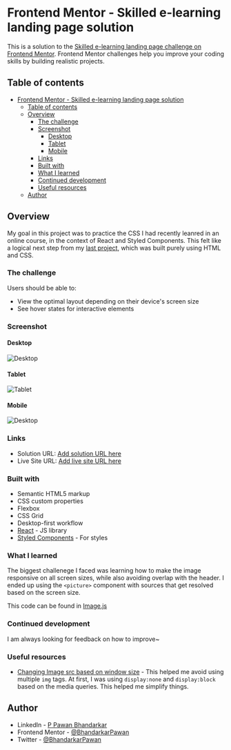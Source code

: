 # Frontend Mentor - Skilled e-learning landing page solution

This is a solution to the [Skilled e-learning landing page challenge on Frontend Mentor](https://www.frontendmentor.io/challenges/skilled-elearning-landing-page-S1ObDrZ8q). Frontend Mentor challenges help you improve your coding skills by building realistic projects.

## Table of contents

- [Frontend Mentor - Skilled e-learning landing page solution](#frontend-mentor---skilled-e-learning-landing-page-solution)
	- [Table of contents](#table-of-contents)
	- [Overview](#overview)
		- [The challenge](#the-challenge)
		- [Screenshot](#screenshot)
			- [Desktop](#desktop)
			- [Tablet](#tablet)
			- [Mobile](#mobile)
		- [Links](#links)
		- [Built with](#built-with)
		- [What I learned](#what-i-learned)
		- [Continued development](#continued-development)
		- [Useful resources](#useful-resources)
	- [Author](#author)

## Overview

My goal in this project was to practice the CSS I had recently leanred in an online course, in the context of  React and Styled Components. This felt like a logical next step from my [last project](https://github.com/BhandarkarPawan/product-preview-card-component), which was built purely using HTML and CSS. 

### The challenge

Users should be able to:

- View the optimal layout depending on their device's screen size
- See hover states for interactive elements

### Screenshot

#### Desktop 
![Desktop](./Results/desktop.png)

#### Tablet
![Tablet](./Results/tablet.png)

#### Mobile
![Desktop](./Results/mobile.png)


### Links

- Solution URL: [Add solution URL here](https://www.frontendmentor.io/challenges/skilled-elearning-landing-page-S1ObDrZ8q/hub/responsive-learning-with-react-Gz5In7uSpg)
- Live Site URL: [Add live site URL here](https://bhandarkar-elearning.netlify.app/)


### Built with

- Semantic HTML5 markup
- CSS custom properties
- Flexbox
- CSS Grid
- Desktop-first workflow
- [React](https://reactjs.org/) - JS library
- [Styled Components](https://styled-components.com/) - For styles

### What I learned

The biggest challenege I faced was learning how to make the image responsive on all screen sizes, while also avoiding overlap with the header. I ended up using the `<picture>` component with sources that get resolved based on the screen size. 

This code can be found in [Image.js](./src/components/Image/Image.js)

### Continued development
I am always looking for feedback on how to improve~

### Useful resources

- [Changing Image src based on window size](https://stackoverflow.com/questions/30460681/changing-image-src-depending-on-screen-size) - This helped me avoid using multiple `img` tags. At first, I was using `display:none` and `display:block` based on the media queries. This helped me simplify things. 

## Author

- LinkedIn - [P Pawan Bhandarkar](https://www.linkedin.com/in/bhandarkar/)
- Frontend Mentor - [@BhandarkarPawan](https://www.frontendmentor.io/profile/BhandarkarPawan)
- Twitter - [@BhandarkarPawan](https://twitter.com/BhandarkarPawan)
